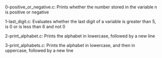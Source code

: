 0-positive_or_negative.c: Prints whether the number stored in the variable n is positive or negative

1-last_digit.c: Evaluates whether the last digit of a variable is greater than 5, is 0 or is less than 6 and not 0

2-print_alphabet.c: Prints the alphabet in lowercase, followed by a new line

3-print_alphabets.c: Prints the alphabet in lowercase, and then in uppercase, followed by a new line
